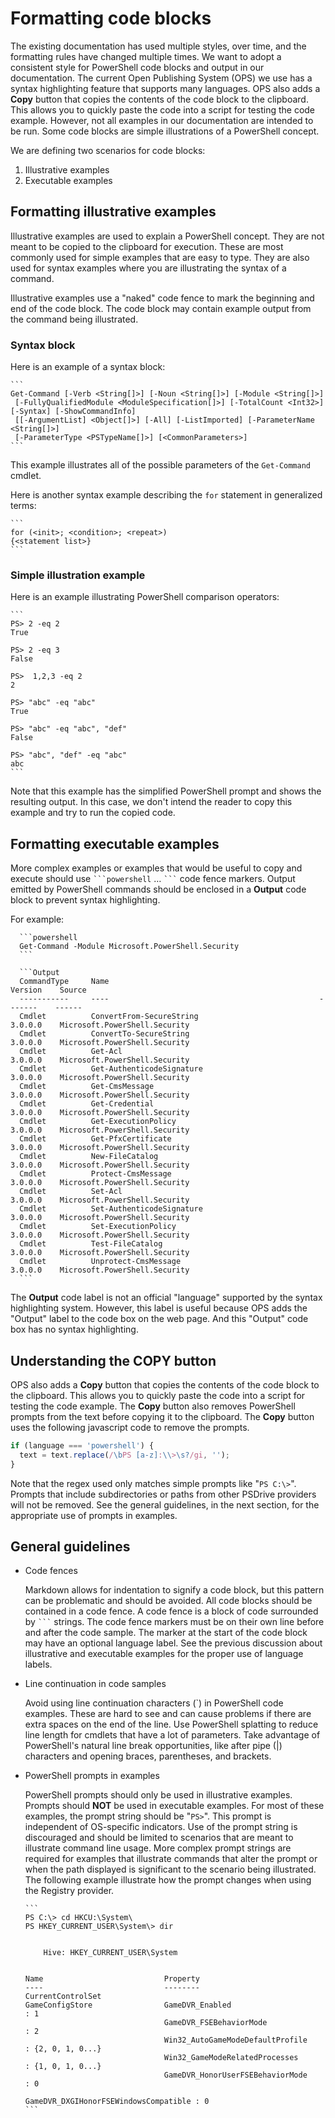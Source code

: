 # Formatting code blocks

The existing documentation has used multiple styles, over time, and the formatting rules have changed multiple times.
We want to adopt a consistent style for PowerShell code blocks and output in our documentation.
The current Open Publishing System (OPS) we use has a syntax highlighting feature that supports many languages.
OPS also adds a **Copy** button that copies the contents of the code block to the clipboard.
This allows you to quickly paste the code into a script for testing the code example.
However, not all examples in our documentation are intended to be run.
Some code blocks are simple illustrations of a PowerShell concept.

We are defining two scenarios for code blocks:

1. Illustrative examples
2. Executable examples

## Formatting illustrative examples

Illustrative examples are used to explain a PowerShell concept.
They are not meant to be copied to the clipboard for execution.
These are most commonly used for simple examples that are easy to type.
They are also used for syntax examples where you are illustrating the syntax of a command.

Illustrative examples use a "naked" code fence to mark the beginning and end of the code block.
The code block may contain example output from the command being illustrated.

### Syntax block

Here is an example of a syntax block:

    ```
    Get-Command [-Verb <String[]>] [-Noun <String[]>] [-Module <String[]>]
     [-FullyQualifiedModule <ModuleSpecification[]>] [-TotalCount <Int32>] [-Syntax] [-ShowCommandInfo]
     [[-ArgumentList] <Object[]>] [-All] [-ListImported] [-ParameterName <String[]>]
     [-ParameterType <PSTypeName[]>] [<CommonParameters>]
    ```

This example illustrates all of the possible parameters of the `Get-Command` cmdlet.

Here is another syntax example describing the `for` statement in generalized terms:

    ```
    for (<init>; <condition>; <repeat>)
    {<statement list>}
    ```

### Simple illustration example

Here is an example illustrating PowerShell comparison operators:

    ```
    PS> 2 -eq 2
    True

    PS> 2 -eq 3
    False

    PS>  1,2,3 -eq 2
    2

    PS> "abc" -eq "abc"
    True

    PS> "abc" -eq "abc", "def"
    False

    PS> "abc", "def" -eq "abc"
    abc
    ```

Note that this example has the simplified PowerShell prompt and shows the resulting output.
In this case, we don't intend the reader to copy this example and try to run the copied code.

## Formatting executable examples

More complex examples or examples that would be useful to copy and execute should use <code>\`\`\`powershell</code> &hellip; <code>\`\`\`</code> code fence markers.
Output emitted by PowerShell commands should be enclosed in a **Output** code block to prevent syntax highlighting.

  For example:

      ```powershell
      Get-Command -Module Microsoft.PowerShell.Security
      ```

      ```Output
      CommandType     Name                                               Version    Source
      -----------     ----                                               -------    ------
      Cmdlet          ConvertFrom-SecureString                           3.0.0.0    Microsoft.PowerShell.Security
      Cmdlet          ConvertTo-SecureString                             3.0.0.0    Microsoft.PowerShell.Security
      Cmdlet          Get-Acl                                            3.0.0.0    Microsoft.PowerShell.Security
      Cmdlet          Get-AuthenticodeSignature                          3.0.0.0    Microsoft.PowerShell.Security
      Cmdlet          Get-CmsMessage                                     3.0.0.0    Microsoft.PowerShell.Security
      Cmdlet          Get-Credential                                     3.0.0.0    Microsoft.PowerShell.Security
      Cmdlet          Get-ExecutionPolicy                                3.0.0.0    Microsoft.PowerShell.Security
      Cmdlet          Get-PfxCertificate                                 3.0.0.0    Microsoft.PowerShell.Security
      Cmdlet          New-FileCatalog                                    3.0.0.0    Microsoft.PowerShell.Security
      Cmdlet          Protect-CmsMessage                                 3.0.0.0    Microsoft.PowerShell.Security
      Cmdlet          Set-Acl                                            3.0.0.0    Microsoft.PowerShell.Security
      Cmdlet          Set-AuthenticodeSignature                          3.0.0.0    Microsoft.PowerShell.Security
      Cmdlet          Set-ExecutionPolicy                                3.0.0.0    Microsoft.PowerShell.Security
      Cmdlet          Test-FileCatalog                                   3.0.0.0    Microsoft.PowerShell.Security
      Cmdlet          Unprotect-CmsMessage                               3.0.0.0    Microsoft.PowerShell.Security
      ```

The **Output** code label is not an official "language" supported by the syntax highlighting system.
However, this label is useful because OPS adds the "Output" label to the code box on the web page.
And this "Output" code box has no syntax highlighting.

## Understanding the COPY button

OPS also adds a **Copy** button that copies the contents of the code block to the clipboard.
This allows you to quickly paste the code into a script for testing the code example.
The **Copy** button also removes PowerShell prompts from the text before copying it to the clipboard.
The **Copy** button uses the following javascript code to remove the prompts.

```javascript
if (language === 'powershell') {
  text = text.replace(/\bPS [a-z]:\\>\s?/gi, '');
}
```

Note that the regex used only matches simple prompts like "`PS C:\>`".
Prompts that include subdirectories or paths from other PSDrive providers will not be removed.
See the general guidelines, in the next section, for the appropriate use of prompts in examples.

## General guidelines

- Code fences

  Markdown allows for indentation to signify a code block, but this pattern can be problematic and should be avoided.
  All code blocks should be contained in a code fence.
  A code fence is a block of code surrounded by <code>\`\`\`</code> strings.
  The code fence markers must be on their own line before and after the code sample.
  The marker at the start of the code block may have an optional language label.
  See the previous discussion about illustrative and executable examples for the proper use of language labels.

- Line continuation in code samples

  Avoid using line continuation characters (\`) in PowerShell code examples.
  These are hard to see and can cause problems if there are extra spaces on the end of the line.
  Use PowerShell splatting to reduce line length for cmdlets that have a lot of parameters.
  Take advantage of PowerShell's natural line break opportunities, like after pipe (\|) characters and opening braces, parentheses, and brackets.

- PowerShell prompts in examples

  PowerShell prompts should only be used in illustrative examples.
  Prompts should **NOT** be used in executable examples.
  For most of these examples, the prompt string should be "`PS>`".
  This prompt is independent of OS-specific indicators.
  Use of the prompt string is discouraged and should be limited to scenarios that are meant to illustrate command line usage.
  More complex prompt strings are required for examples that illustrate commands that alter the prompt
  or when the path displayed is significant to the scenario being illustrated.
  The following example illustrate how the prompt changes when using the Registry provider.

      ```
      PS C:\> cd HKCU:\System\
      PS HKEY_CURRENT_USER\System\> dir


          Hive: HKEY_CURRENT_USER\System


      Name                           Property
      ----                           --------
      CurrentControlSet
      GameConfigStore                GameDVR_Enabled                       : 1
                                     GameDVR_FSEBehaviorMode               : 2
                                     Win32_AutoGameModeDefaultProfile      : {2, 0, 1, 0...}
                                     Win32_GameModeRelatedProcesses        : {1, 0, 1, 0...}
                                     GameDVR_HonorUserFSEBehaviorMode      : 0
                                     GameDVR_DXGIHonorFSEWindowsCompatible : 0
      ```